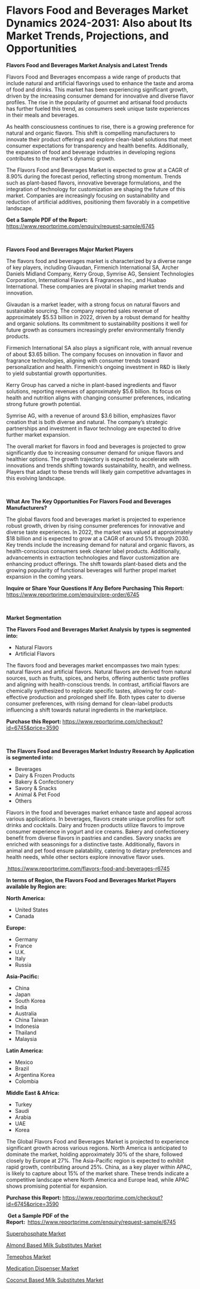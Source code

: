 <p><h1>Flavors Food and Beverages Market Dynamics 2024-2031: Also about Its Market Trends, Projections, and Opportunities</h1></p><p><strong>Flavors Food and Beverages Market Analysis and Latest Trends</strong></p>
<p><p>Flavors Food and Beverages encompass a wide range of products that include natural and artificial flavorings used to enhance the taste and aroma of food and drinks. This market has been experiencing significant growth, driven by the increasing consumer demand for innovative and diverse flavor profiles. The rise in the popularity of gourmet and artisanal food products has further fueled this trend, as consumers seek unique taste experiences in their meals and beverages. </p><p>As health consciousness continues to rise, there is a growing preference for natural and organic flavors. This shift is compelling manufacturers to innovate their product offerings and explore clean-label solutions that meet consumer expectations for transparency and health benefits. Additionally, the expansion of food and beverage industries in developing regions contributes to the market's dynamic growth. </p><p>The Flavors Food and Beverages Market is expected to grow at a CAGR of 8.90% during the forecast period, reflecting strong momentum. Trends such as plant-based flavors, innovative beverage formulations, and the integration of technology for customization are shaping the future of this market. Companies are increasingly focusing on sustainability and reduction of artificial additives, positioning them favorably in a competitive landscape.</p></p>
<p><strong>Get a Sample PDF of the Report:&nbsp;</strong> <a href="https://www.reportprime.com/enquiry/request-sample/6745">https://www.reportprime.com/enquiry/request-sample/6745</a></p>
<p>&nbsp;</p>
<p><strong>Flavors Food and Beverages Major Market Players</strong></p>
<p><p>The flavors food and beverages market is characterized by a diverse range of key players, including Givaudan, Firmenich International SA, Archer Daniels Midland Company, Kerry Group, Symrise AG, Sensient Technologies Corporation, International Flavors & Fragrances Inc., and Huabao International. These companies are pivotal in shaping market trends and innovation.</p><p>Givaudan is a market leader, with a strong focus on natural flavors and sustainable sourcing. The company reported sales revenue of approximately $5.53 billion in 2022, driven by a robust demand for healthy and organic solutions. Its commitment to sustainability positions it well for future growth as consumers increasingly prefer environmentally friendly products.</p><p>Firmenich International SA also plays a significant role, with annual revenue of about $3.65 billion. The company focuses on innovation in flavor and fragrance technologies, aligning with consumer trends toward personalization and health. Firmenich’s ongoing investment in R&D is likely to yield substantial growth opportunities.</p><p>Kerry Group has carved a niche in plant-based ingredients and flavor solutions, reporting revenues of approximately $5.6 billion. Its focus on health and nutrition aligns with changing consumer preferences, indicating strong future growth potential.</p><p>Symrise AG, with a revenue of around $3.6 billion, emphasizes flavor creation that is both diverse and natural. The company’s strategic partnerships and investment in flavor technology are expected to drive further market expansion.</p><p>The overall market for flavors in food and beverages is projected to grow significantly due to increasing consumer demand for unique flavors and healthier options. The growth trajectory is expected to accelerate with innovations and trends shifting towards sustainability, health, and wellness. Players that adapt to these trends will likely gain competitive advantages in this evolving landscape.</p></p>
<p>&nbsp;</p>
<p><strong>What Are The Key Opportunities For Flavors Food and Beverages Manufacturers?</strong></p>
<p><p>The global flavors food and beverages market is projected to experience robust growth, driven by rising consumer preferences for innovative and diverse taste experiences. In 2022, the market was valued at approximately $18 billion and is expected to grow at a CAGR of around 5% through 2030. Key trends include the increasing demand for natural and organic flavors, as health-conscious consumers seek cleaner label products. Additionally, advancements in extraction technologies and flavor customization are enhancing product offerings. The shift towards plant-based diets and the growing popularity of functional beverages will further propel market expansion in the coming years.</p></p>
<p><strong>Inquire or Share Your Questions If Any Before Purchasing This Report:</strong> <a href="https://www.reportprime.com/enquiry/pre-order/6745">https://www.reportprime.com/enquiry/pre-order/6745</a></p>
<p>&nbsp;</p>
<p><strong>Market Segmentation</strong></p>
<p><strong>The Flavors Food and Beverages Market Analysis by types is segmented into:</strong></p>
<p><ul><li>Natural Flavors</li><li>Artificial Flavors</li></ul></p>
<p><p>The flavors food and beverages market encompasses two main types: natural flavors and artificial flavors. Natural flavors are derived from natural sources, such as fruits, spices, and herbs, offering authentic taste profiles and aligning with health-conscious trends. In contrast, artificial flavors are chemically synthesized to replicate specific tastes, allowing for cost-effective production and prolonged shelf life. Both types cater to diverse consumer preferences, with rising demand for clean-label products influencing a shift towards natural ingredients in the marketplace.</p></p>
<p><strong>Purchase this Report:&nbsp;</strong><a href="https://www.reportprime.com/checkout?id=6745&price=3590">https://www.reportprime.com/checkout?id=6745&price=3590</a></p>
<p>&nbsp;</p>
<p><strong>The Flavors Food and Beverages Market Industry Research by Application is segmented into:</strong></p>
<p><ul><li>Beverages</li><li>Dairy & Frozen Products</li><li>Bakery & Confectionery</li><li>Savory & Snacks</li><li>Animal & Pet Food</li><li>Others</li></ul></p>
<p><p>Flavors in the food and beverages market enhance taste and appeal across various applications. In beverages, flavors create unique profiles for soft drinks and cocktails. Dairy and frozen products utilize flavors to improve consumer experience in yogurt and ice creams. Bakery and confectionery benefit from diverse flavors in pastries and candies. Savory snacks are enriched with seasonings for a distinctive taste. Additionally, flavors in animal and pet food ensure palatability, catering to dietary preferences and health needs, while other sectors explore innovative flavor uses.</p></p>
<p><a href="https://www.reportprime.com/flavors-food-and-beverages-r6745">&nbsp;https://www.reportprime.com/flavors-food-and-beverages-r6745</a></p>
<p><strong>In terms of Region, the Flavors Food and Beverages Market Players available by Region are:</strong></p>
<p>
    <p> <strong> North America: </strong>
        <ul>
            <li>United States</li>
            <li>Canada</li>
        </ul>
        </p> 
    <p> <strong> Europe: </strong>
        <ul>
            <li>Germany</li>
            <li>France</li>
            <li>U.K.</li>
            <li>Italy</li>
            <li>Russia</li>
        </ul>
        </p> 
    <p> <strong> Asia-Pacific: </strong>
        <ul>
            <li>China</li>
            <li>Japan</li>
            <li>South Korea</li>
            <li>India</li>
            <li>Australia</li>
            <li>China Taiwan</li>
            <li>Indonesia</li>
            <li>Thailand</li>
            <li>Malaysia</li>
        </ul>
        </p> 
    <p> <strong> Latin America: </strong>
        <ul>
            <li>Mexico</li>
            <li>Brazil</li>
            <li>Argentina Korea</li>
            <li>Colombia</li>
        </ul>
        </p> 
    <p> <strong> Middle East & Africa: </strong>
        <ul>
            <li>Turkey</li>
            <li>Saudi</li>
            <li>Arabia</li>
            <li>UAE</li>
            <li>Korea</li>
        </ul>
    </p>
    </p>
<p><p>The Global Flavors Food and Beverages Market is projected to experience significant growth across various regions. North America is anticipated to dominate the market, holding approximately 30% of the share, followed closely by Europe at 27%. The Asia-Pacific region is expected to exhibit rapid growth, contributing around 25%. China, as a key player within APAC, is likely to capture about 15% of the market share. These trends indicate a competitive landscape where North America and Europe lead, while APAC shows promising potential for expansion.</p></p>
<p><strong>Purchase this Report: </strong><a href="https://www.reportprime.com/checkout?id=6745&price=3590">https://www.reportprime.com/checkout?id=6745&price=3590</a></p>
<p>&nbsp;<strong>Get a Sample PDF of the Report:&nbsp;&nbsp;</strong><a href="https://www.reportprime.com/enquiry/request-sample/6745">https://www.reportprime.com/enquiry/request-sample/6745</a></p>
<p><strong></strong></p>
<p><p><a href="https://issuu.com/reportprime-2/docs/superphosphate-market-size-2030.ppt_0784957e21c139">Superphosphate Market</a></p><p><a href="https://github.com/kaufmannDavid16/Market-Research-Report-List-1/blob/main/almond-based-milk-substitutes-market.md">Almond Based Milk Substitutes Market</a></p><p><a href="https://issuu.com/reportprime-2/docs/temephos-market-size-2030.pptx_75a064095686f8">Temephos Market</a></p><p><a href="https://www.linkedin.com/pulse/what-driving-global-medication-dispenser-market-dive-trends-applications-pgvwe?trackingId=YNeB2UUYSo6%2FHOHXZdrslA%3D%3D">Medication Dispenser Market</a></p><p><a href="https://github.com/AlisaRowe24/Market-Research-Report-List-1/blob/main/coconut-based-milk-substitutes-market.md">Coconut Based Milk Substitutes Market</a></p></p>